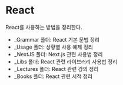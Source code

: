 # React

React를 사용하는 방법을 정리한다.

 - _Grammar 폴더: React 기본 문법 정리
 - _Usage 폴더: 상황별 사용 예제 정리
 - _NextJS 폴더: Next.js 관련 사용법 정리
 - _Libs 폴더: React 관련 라이브러리 사용법 정리
 - _Lectures 폴더: React 관련 강의 정리
 - _Books 폴더: React 관련 서적 정리

